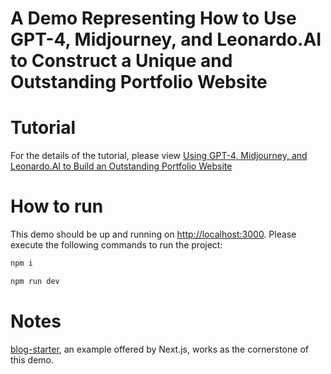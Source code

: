 # A Demo Representing How to Use GPT-4, Midjourney, and Leonardo.AI to Construct a Unique and Outstanding Portfolio Website

# Tutorial
For the details of the tutorial, please view [Using GPT-4, Midjourney, and Leonardo.AI to Build an Outstanding Portfolio Website](https://kydenprompt.com/projects/aigc-for-building-websites)

# How to run
This demo should be up and running on [http://localhost:3000](http://localhost:3000). Please execute the following commands to run the project:
```bash
npm i

npm run dev
```

# Notes
[blog-starter](https://github.com/vercel/next.js/tree/canary/examples/blog-starter), an example offered by Next.js, works as the cornerstone of this demo.